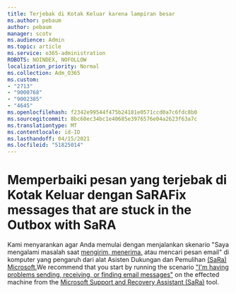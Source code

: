 ```yaml
---
title: Terjebak di Kotak Keluar karena lampiran besar
ms.author: pebaum
author: pebaum
manager: scotv
ms.audience: Admin
ms.topic: article
ms.service: o365-administration
ROBOTS: NOINDEX, NOFOLLOW
localization_priority: Normal
ms.collection: Adm_O365
ms.custom:
- "2713"
- "9000768"
- "9002385"
- "4645"
ms.openlocfilehash: f2342e99544f475b24181e0571ccd0a7c6fdc8b0
ms.sourcegitcommit: 8bc60ec34bc1e40685e3976576e04a2623f63a7c
ms.translationtype: MT
ms.contentlocale: id-ID
ms.lasthandoff: 04/15/2021
ms.locfileid: "51825014"
---
```

# <a name="fix-messages-that-are-stuck-in-the-outbox-with-sara"></a><span data-ttu-id="a9dbd-102">Memperbaiki pesan yang terjebak di Kotak Keluar dengan SaRA</span><span class="sxs-lookup"><span data-stu-id="a9dbd-102">Fix messages that are stuck in the Outbox with SaRA</span></span>

<span data-ttu-id="a9dbd-103">Kami menyarankan agar Anda memulai dengan menjalankan skenario "Saya mengalami masalah saat [mengirim, menerima,](https://aka.ms/SaRA-OutlookSendReceive) atau mencari pesan email" di komputer yang pengaruh dari alat Asisten Dukungan dan Pemulihan [(SaRa) Microsoft.](https://diagnostics.office.com/#/)</span><span class="sxs-lookup"><span data-stu-id="a9dbd-103">We recommend that you start by running the scenario ["I'm having problems sending, receiving, or finding email messages"](https://aka.ms/SaRA-OutlookSendReceive) on the effected machine from the [Microsoft Support and Recovery Assistant (SaRa)](https://diagnostics.office.com/#/) tool.</span></span>
